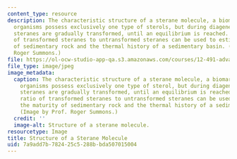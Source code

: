 ```yaml
---
content_type: resource
description: The characteristic structure of a sterane molecule, a biomarker. Living
  organisms possess exclusively one type of sterols, but during diagenesis and catagenesis,
  steranes are gradually transformed, until an equilibrium is reached. Thus, the ratio
  of transformed steranes to untransformed steranes can be used to estimate the maturity
  of sedimentary rock and the thermal history of a sedimentary basin. (Image by Prof.
  Roger Summons.)
file: https://ol-ocw-studio-app-qa.s3.amazonaws.com/courses/12-491-advanced-seminar-in-geology-and-geochemistry-organic-geochemistry-fall-2005/7a9add7b782425c5288bbda507015004_12-491f05.jpg
file_type: image/jpeg
image_metadata:
  caption: The characteristic structure of a sterane molecule, a biomarker. Living
    organisms possess exclusively one type of sterol, but during diagenesis and catagenesis,
    steranes are gradually transformed, until an equilibrium is reached. Thus, the
    ratio of transformed steranes to untransformed steranes can be used to estimate
    the maturity of sedimentary rock and the thermal history of a sedimentary basin.
    (Image by Prof. Roger Summons.)
  credit: ''
  image-alt: Structure of a sterane molecule.
resourcetype: Image
title: Structure of a Sterane Molecule
uid: 7a9add7b-7824-25c5-288b-bda507015004
---
```

